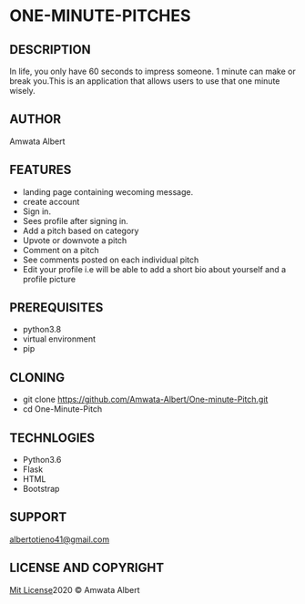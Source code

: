 # ONE-MINUTE-PITCHES


## DESCRIPTION

In life, you only have 60 seconds to impress someone. 1 minute can make or break you.This is an application that allows users to use that one minute wisely.


## AUTHOR

Amwata Albert

## FEATURES

* landing page containing wecoming message.
* create account
* Sign in.
* Sees profile after signing in. 
* Add a pitch based on category
* Upvote or downvote a pitch
* Comment on a pitch
* See comments posted on each individual pitch
* Edit your profile i.e will be able to add a short bio about yourself and a profile picture


## PREREQUISITES

* python3.8
* virtual environment
* pip

## CLONING

* git clone https://github.com/Amwata-Albert/One-minute-Pitch.git
* cd One-Minute-Pitch

## TECHNLOGIES

* Python3.6
* Flask
* HTML
* Bootstrap

## SUPPORT 

albertotieno41@gmail.com

## LICENSE AND COPYRIGHT

[Mit License](https://opensource.org/licenses/MIT)2020 &copy; Amwata Albert